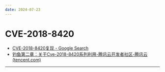 ```yaml
---
date: 2024-07-23
---
```


# CVE-2018-8420

- [CVE-2018-8420复现 - Google Search](https://www.google.com/search?q=CVE-2018-8420复现&sca_esv=5ab8962a38650a00&sxsrf=ADLYWILEeWhOfIyN-xDXW5JaLhBfKTI2Qw%3A1720063400553&ei=qBWGZuS0IYip5NoPm9mS-A4&ved=0ahUKEwjkqOy_t4yHAxWIFFkFHZusBO8Q4dUDCA8&uact=5&oq=CVE-2018-8420复现&gs_lp=Egxnd3Mtd2l6LXNlcnAiE0NWRS0yMDE4LTg0MjDlpI3njrBIyQ9QgAtY6A1wAngAkAEAmAHLAqABlgWqAQMzLTK4AQPIAQD4AQGYAgCgAgCYAwCIBgGSBwCgB-EC&sclient=gws-wiz-serp)
- [钓鱼第二章：关于Cve-2018-8420系列利用-腾讯云开发者社区-腾讯云 (tencent.com)](https://cloud.tencent.com/developer/article/1420559)

---

